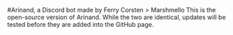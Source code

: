 #Arinand, a Discord bot made by Ferry Corsten > Marshmello
This is the open-source version of Arinand. While the two are identical, updates will be tested before they are added into the GitHub page.
